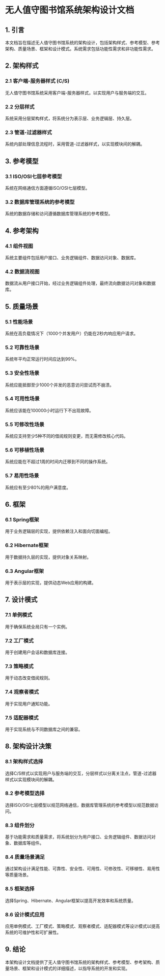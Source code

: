 # 无人值守图书馆系统架构设计文档

## 1. 引言

本文档旨在描述无人值守图书馆系统的架构设计，包括架构样式、参考模型、参考架构、质量场景、框架和设计模式。系统需求包括功能性需求和非功能性需求。

## 2. 架构样式

### 2.1 客户端-服务器样式 (C/S)
无人值守图书馆系统采用客户端-服务器样式，以实现用户与服务端的交互。

### 2.2 分层样式
系统采用分层架构样式，将系统分为表示层、业务逻辑层、持久层。

### 2.3 管道-过滤器样式
系统内部处理信息流程时，采用管道-过滤器样式，以实现模块间的解耦。

## 3. 参考模型

### 3.1 ISO/OSI七层参考模型
系统在网络通信方面遵循ISO/OSI七层模型。

### 3.2 数据库管理系统的参考模型
系统的数据存储和访问遵循数据库管理系统的参考模型。

## 4. 参考架构

### 4.1 组件视图
系统主要组件包括用户接口、业务逻辑组件、数据访问对象、数据库。

### 4.2 数据流视图
数据流从用户接口开始，经过业务逻辑组件处理，最终流向数据访问对象和数据库。

## 5. 质量场景

### 5.1 性能场景
系统在高负载情况下（1000个并发用户）仍能在2秒内响应用户请求。

### 5.2 可靠性场景
系统年平均正常运行时间应达到99%。

### 5.3 安全性场景
系统应能抵御至少1000个并发的恶意访问尝试而不崩溃。

### 5.4 可用性场景
系统应该能在100000小时运行下不出现故障。

### 5.5 可修改性场景
系统应支持至少5种不同的借阅规则变更，而无需修改核心代码。

### 5.6 可移植性场景
系统应能在不超过1周的时间内迁移到不同的操作系统。

### 5.7 易用性场景
系统应有至少80%的用户满意度。

## 6. 框架

### 6.1 Spring框架
用于业务逻辑层的实现，提供依赖注入和面向切面编程。

### 6.2 Hibernate框架
用于数据持久层的实现，提供对象关系映射。

### 6.3 Angular框架
用于表示层的实现，提供动态Web应用的构建。

## 7. 设计模式

### 7.1 单例模式
用于确保系统全局只有一个实例。

### 7.2 工厂模式
用于创建用户会话和数据库连接。

### 7.3 策略模式
用于动态改变借阅规则。

### 7.4 观察者模式
用于实现用户通知功能。

### 7.5 适配器模式
用于实现系统与不同数据库之间的兼容。

## 8. 架构设计决策

### 8.1 架构样式选择
选择C/S样式以实现用户与服务端的交互，分层样式以分离关注点，管道-过滤器样式以实现模块间的解耦。

### 8.2 参考模型选择
选择ISO/OSI七层模型以规范网络通信，数据库管理系统的参考模型以规范数据访问。

### 8.3 组件划分
基于功能需求和质量需求，将系统划分为用户接口、业务逻辑组件、数据访问对象、数据库等组件。

### 8.4 质量场景满足
通过架构设计满足性能、可靠性、安全性、可用性、可修改性、可移植性、易用性等质量场景。

### 8.5 框架选择
选择Spring、Hibernate、Angular框架以提高开发效率和系统质量。

### 8.6 设计模式应用
应用单例模式、工厂模式、策略模式、观察者模式、适配器模式等设计模式以提高系统的可维护性和可扩展性。

## 9. 结论

本架构设计文档提供了无人值守图书馆系统的架构样式、参考模型、参考架构、质量场景、框架和设计模式的详细描述，以指导系统的开发和实现。
